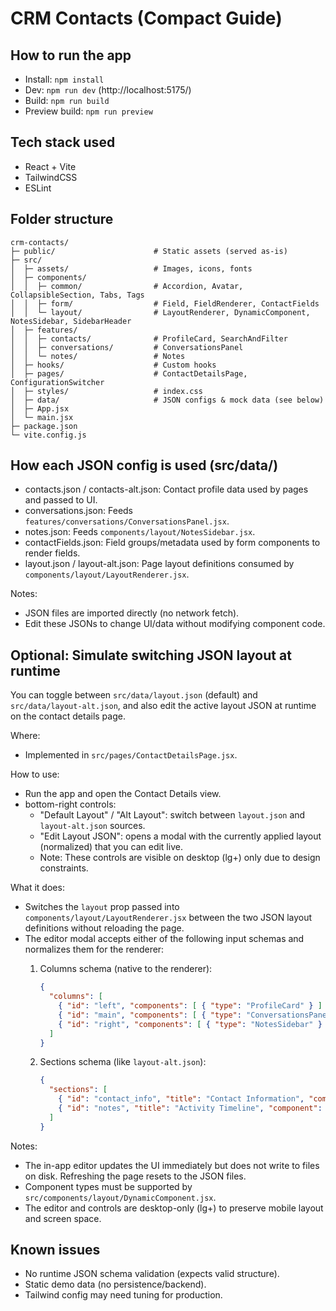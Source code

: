 # CRM Contacts (Compact Guide)

## How to run the app
- Install: `npm install`
- Dev: `npm run dev` (http://localhost:5175/)
- Build: `npm run build`
- Preview build: `npm run preview`

## Tech stack used
- React + Vite
- TailwindCSS
- ESLint

## Folder structure
```
crm-contacts/
├─ public/                      # Static assets (served as-is)
├─ src/
│  ├─ assets/                   # Images, icons, fonts
│  ├─ components/
│  │  ├─ common/                # Accordion, Avatar, CollapsibleSection, Tabs, Tags
│  │  ├─ form/                  # Field, FieldRenderer, ContactFields
│  │  └─ layout/                # LayoutRenderer, DynamicComponent, NotesSidebar, SidebarHeader
│  ├─ features/
│  │  ├─ contacts/              # ProfileCard, SearchAndFilter
│  │  ├─ conversations/         # ConversationsPanel
│  │  └─ notes/                 # Notes
│  ├─ hooks/                    # Custom hooks
│  ├─ pages/                    # ContactDetailsPage, ConfigurationSwitcher
│  ├─ styles/                   # index.css
│  ├─ data/                     # JSON configs & mock data (see below)
│  ├─ App.jsx
│  └─ main.jsx
├─ package.json
└─ vite.config.js
```

## How each JSON config is used (src/data/)
- contacts.json / contacts-alt.json: Contact profile data used by pages and passed to UI.
- conversations.json: Feeds `features/conversations/ConversationsPanel.jsx`.
- notes.json: Feeds `components/layout/NotesSidebar.jsx`.
- contactFields.json: Field groups/metadata used by form components to render fields.
- layout.json / layout-alt.json: Page layout definitions consumed by `components/layout/LayoutRenderer.jsx`.

Notes:
- JSON files are imported directly (no network fetch).
- Edit these JSONs to change UI/data without modifying component code.

## Optional: Simulate switching JSON layout at runtime
You can toggle between `src/data/layout.json` (default) and `src/data/layout-alt.json`, and also edit the active layout JSON at runtime on the contact details page.

Where:
- Implemented in `src/pages/ContactDetailsPage.jsx`.

How to use:
- Run the app and open the Contact Details view.
- bottom-right controls:
  - "Default Layout" / "Alt Layout": switch between `layout.json` and `layout-alt.json` sources.
  - "Edit Layout JSON": opens a modal with the currently applied layout (normalized) that you can edit live.
  - Note: These controls are visible on desktop (lg+) only due to design constraints.

What it does:
- Switches the `layout` prop passed into `components/layout/LayoutRenderer.jsx` between the two JSON layout definitions without reloading the page.
- The editor modal accepts either of the following input schemas and normalizes them for the renderer:
  1) Columns schema (native to the renderer):

     ```json
     {
       "columns": [
         { "id": "left", "components": [ { "type": "ProfileCard" } ] },
         { "id": "main", "components": [ { "type": "ConversationsPanel" } ] },
         { "id": "right", "components": [ { "type": "NotesSidebar" } ] }
       ]
     }
     ```

  2) Sections schema (like `layout-alt.json`):

     ```json
     {
       "sections": [
         { "id": "contact_info", "title": "Contact Information", "component": "ContactFields" },
         { "id": "notes", "title": "Activity Timeline", "component": "Notes" }
       ]
     }
     ```

Notes:
- The in-app editor updates the UI immediately but does not write to files on disk. Refreshing the page resets to the JSON files.
- Component types must be supported by `src/components/layout/DynamicComponent.jsx`.
 - The editor and controls are desktop-only (lg+) to preserve mobile layout and screen space.

## Known issues
- No runtime JSON schema validation (expects valid structure).
- Static demo data (no persistence/backend).
- Tailwind config may need tuning for production.

